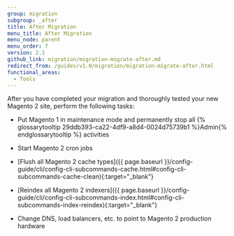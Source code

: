 ```yaml
---
group: migration
subgroup: _after
title: After Migration
menu_title: After Migration
menu_node: parent
menu_order: 7
version: 2.1
github_link: migration/migration-migrate-after.md
redirect_from: /guides/v1.0/migration/migration-migrate-after.html
functional_areas:
  - Tools
---
```


After you have completed your migration and thoroughly tested your new Magento 2 site, perform the following tasks:

*	Put Magento 1 in maintenance mode and permanently stop all {% glossarytooltip 29ddb393-ca22-4df9-a8d4-0024d75739b1 %}Admin{% endglossarytooltip %} activities

*	Start Magento 2 cron jobs

*	[Flush all Magento 2 cache types]({{ page.baseurl }}/config-guide/cli/config-cli-subcommands-cache.html#config-cli-subcommands-cache-clean){:target="_blank"}

*	[Reindex all Magento 2 indexers]({{ page.baseurl }}/config-guide/cli/config-cli-subcommands-index.html#config-cli-subcommands-index-reindex){:target="_blank"}

*	Change DNS, load balancers, etc. to point to Magento 2 production hardware
